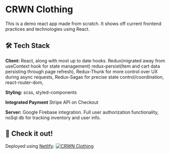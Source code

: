 # CRWN Clothing

This is a demo react app made from scratch. It shows off current frontend practices and technologies using React.

## 🛠 Tech Stack

**Client:** React, along with most up to date hooks. Redux(migrated away from useContext hook for state management) redux-persist(Item and cart data persisting through page refresh), Redux-Thunk for more control over UX during async requests, Redux-Sagas for precise state control/coordination, react-router-dom,

**Styling:** scss, styled-components

**Integrated Payment** Stripe API on Checkout

**Server:** Google Firebase integration. Full user authorization functionality, noSql db for tracking inventory and user info.

## 🔗 Check it out!

Deployed using [Netlify](https://www.netlify.com/): [![CRWN Clothing](https://img.shields.io/badge/CRWN_Clothing-000?style=for-the-badge&logoColor=white)](https://visionary-paprenjak-d606cf.netlify.app/)
